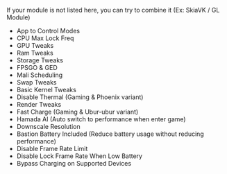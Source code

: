 If your module is not listed here, you can try to combine it (Ex: SkiaVK / GL Module)

- App to Control Modes
- CPU Max Lock Freq
- GPU Tweaks
- Ram Tweaks
- Storage Tweaks 
- FPSGO & GED
- Mali Scheduling
- Swap Tweaks
- Basic Kernel Tweaks
- Disable Thermal (Gaming & Phoenix variant)
- Render Tweaks
- Fast Charge (Gaming & Ubur-ubur variant)
- Hamada AI (Auto switch to performance when enter game)
- Downscale Resolution
- Bastion Battery Included (Reduce battery usage without reducing performance)
- Disable Frame Rate Limit 
- Disable Lock Frame Rate When Low Battery
- Bypass Charging on Supported Devices